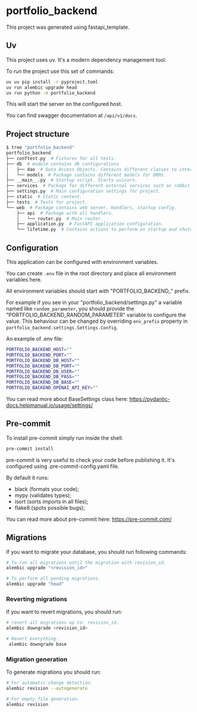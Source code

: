 # portfolio_backend

This project was generated using fastapi_template.

## Uv

This project uses uv. It's a modern dependency management tool.

To run the project use this set of commands:

```bash
uv uv pip install -r pyproject.toml
uv run alembic upgrade head
uv run python -m portfolio_backend
```

This will start the server on the configured host.

You can find swagger documentation at `/api/v1/docs`.

## Project structure

```bash
$ tree "portfolio_backend"
portfolio_backend
├── conftest.py  # Fixtures for all tests.
├── db  # module contains db configurations
│   ├── dao  # Data Access Objects. Contains different classes to interact with database.
│   └── models  # Package contains different models for ORMs.
├── __main__.py  # Startup script. Starts uvicorn.
├── services  # Package for different external services such as rabbit or redis etc.
├── settings.py  # Main configuration settings for project.
├── static  # Static content.
├── tests  # Tests for project.
└── web  # Package contains web server. Handlers, startup config.
    ├── api  # Package with all handlers.
    │   └── router.py  # Main router.
    ├── application.py  # FastAPI application configuration.
    └── lifetime.py  # Contains actions to perform on startup and shutdown.
```

## Configuration

This application can be configured with environment variables.

You can create `.env` file in the root directory and place all
environment variables here.

All environment variables should start with "PORTFOLIO_BACKEND_" prefix.

For example if you see in your "portfolio_backend/settings.py" a variable named like
`random_parameter`, you should provide the "PORTFOLIO_BACKEND_RANDOM_PARAMETER"
variable to configure the value. This behaviour can be changed by overriding `env_prefix` property
in `portfolio_backend.settings.Settings.Config`.

An example of .env file:
```bash
PORTFOLIO_BACKEND_HOST=""
PORTFOLIO_BACKEND_PORT=""
PORTFOLIO_BACKEND_DB_HOST=""
PORTFOLIO_BACKEND_DB_PORT=""
PORTFOLIO_BACKEND_DB_USER=""
PORTFOLIO_BACKEND_DB_PASS=""
PORTFOLIO_BACKEND_DB_BASE=""
PORTFOLIO_BACKEND_OPENAI_API_KEY=""
```

You can read more about BaseSettings class here: https://pydantic-docs.helpmanual.io/usage/settings/

## Pre-commit

To install pre-commit simply run inside the shell:
```bash
pre-commit install
```

pre-commit is very useful to check your code before publishing it.
It's configured using .pre-commit-config.yaml file.

By default it runs:
* black (formats your code);
* mypy (validates types);
* isort (sorts imports in all files);
* flake8 (spots possible bugs);


You can read more about pre-commit here: https://pre-commit.com/

## Migrations

If you want to migrate your database, you should run following commands:
```bash
# To run all migrations until the migration with revision_id.
alembic upgrade "<revision_id>"

# To perform all pending migrations.
alembic upgrade "head"
```

### Reverting migrations

If you want to revert migrations, you should run:
```bash
# revert all migrations up to: revision_id.
alembic downgrade <revision_id>

# Revert everything.
 alembic downgrade base
```

### Migration generation

To generate migrations you should run:
```bash
# For automatic change detection.
alembic revision --autogenerate

# For empty file generation.
alembic revision
```
